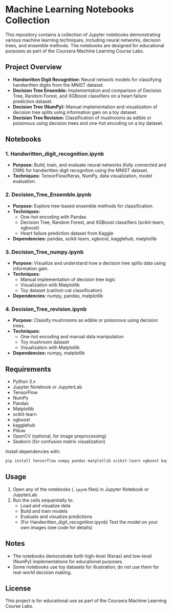 # Machine Learning Notebooks Collection

This repository contains a collection of Jupyter notebooks demonstrating various machine learning techniques, including neural networks, decision trees, and ensemble methods. The notebooks are designed for educational purposes as part of the Coursera Machine Learning Course Labs.

## Project Overview

- **Handwritten Digit Recognition:** Neural network models for classifying handwritten digits from the MNIST dataset.
- **Decision Tree Ensemble:** Implementation and comparison of Decision Tree, Random Forest, and XGBoost classifiers on a heart failure prediction dataset.
- **Decision Tree (NumPy):** Manual implementation and visualization of decision tree splits using information gain on a toy dataset.
- **Decision Tree Revision:** Classification of mushrooms as edible or poisonous using decision trees and one-hot encoding on a toy dataset.

## Notebooks

### 1. Handwritten_digit_recognition.ipynb
- **Purpose:** Build, train, and evaluate neural networks (fully connected and CNN) for handwritten digit recognition using the MNIST dataset.
- **Techniques:** TensorFlow/Keras, NumPy, data visualization, model evaluation.

### 2. Decision_Tree_Ensemble.ipynb
- **Purpose:** Explore tree-based ensemble methods for classification.
- **Techniques:**
  - One-hot encoding with Pandas
  - Decision Tree, Random Forest, and XGBoost classifiers (scikit-learn, xgboost)
  - Heart failure prediction dataset from Kaggle
- **Dependencies:** pandas, scikit-learn, xgboost, kagglehub, matplotlib

### 3. Decision_Tree_numpy.ipynb
- **Purpose:** Visualize and understand how a decision tree splits data using information gain.
- **Techniques:**
  - Manual implementation of decision tree logic
  - Visualization with Matplotlib
  - Toy dataset (cat/not-cat classification)
- **Dependencies:** numpy, pandas, matplotlib

### 4. Decision_Tree_revision.ipynb
- **Purpose:** Classify mushrooms as edible or poisonous using decision trees.
- **Techniques:**
  - One-hot encoding and manual data manipulation
  - Toy mushroom dataset
  - Visualization with Matplotlib
- **Dependencies:** numpy, matplotlib

## Requirements

- Python 3.x
- Jupyter Notebook or JupyterLab
- TensorFlow
- NumPy
- Pandas
- Matplotlib
- scikit-learn
- xgboost
- kagglehub
- Pillow
- OpenCV (optional, for image preprocessing)
- Seaborn (for confusion matrix visualization)

Install dependencies with:

```bash
pip install tensorflow numpy pandas matplotlib scikit-learn xgboost kagglehub pillow opencv-python seaborn
```

## Usage

1. Open any of the notebooks (`.ipynb` files) in Jupyter Notebook or JupyterLab.
2. Run the cells sequentially to:
   - Load and visualize data
   - Build and train models
   - Evaluate and visualize predictions
   - (For Handwritten_digit_recognition.ipynb) Test the model on your own images (see code for details)

## Notes

- The notebooks demonstrate both high-level (Keras) and low-level (NumPy) implementations for educational purposes.
- Some notebooks use toy datasets for illustration; do not use them for real-world decision making.

## License

This project is for educational use as part of the Coursera Machine Learning Course Labs.
